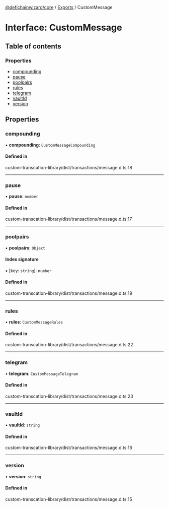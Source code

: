 [@defichainwizard/core](../README.md) / [Exports](../modules.md) / CustomMessage

# Interface: CustomMessage

## Table of contents

### Properties

- [compounding](CustomMessage.md#compounding)
- [pause](CustomMessage.md#pause)
- [poolpairs](CustomMessage.md#poolpairs)
- [rules](CustomMessage.md#rules)
- [telegram](CustomMessage.md#telegram)
- [vaultId](CustomMessage.md#vaultid)
- [version](CustomMessage.md#version)

## Properties

### compounding

• **compounding**: `CustomMessageCompounding`

#### Defined in

custom-transcation-library/dist/transactions/message.d.ts:18

___

### pause

• **pause**: `number`

#### Defined in

custom-transcation-library/dist/transactions/message.d.ts:17

___

### poolpairs

• **poolpairs**: `Object`

#### Index signature

▪ [key: `string`]: `number`

#### Defined in

custom-transcation-library/dist/transactions/message.d.ts:19

___

### rules

• **rules**: `CustomMessageRules`

#### Defined in

custom-transcation-library/dist/transactions/message.d.ts:22

___

### telegram

• **telegram**: `CustomMessageTelegram`

#### Defined in

custom-transcation-library/dist/transactions/message.d.ts:23

___

### vaultId

• **vaultId**: `string`

#### Defined in

custom-transcation-library/dist/transactions/message.d.ts:16

___

### version

• **version**: `string`

#### Defined in

custom-transcation-library/dist/transactions/message.d.ts:15
